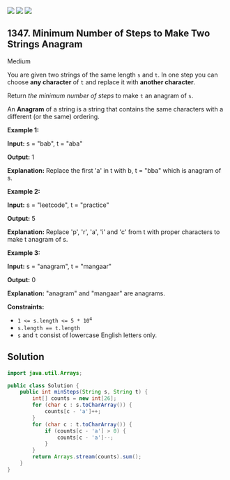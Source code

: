[![](https://img.shields.io/github/stars/javadev/LeetCode-in-Java?label=Stars&style=flat-square)](https://github.com/javadev/LeetCode-in-Java)
[![](https://img.shields.io/github/forks/javadev/LeetCode-in-Java?label=Fork%20me%20on%20GitHub%20&style=flat-square)](https://github.com/javadev/LeetCode-in-Java/fork)
[![](https://img.shields.io/badge/-LeetCode%20in%20Kotlin-blue?style=flat-square)](https://github.com/javadev/LeetCode-in-Kotlin)

## 1347\. Minimum Number of Steps to Make Two Strings Anagram

Medium

You are given two strings of the same length `s` and `t`. In one step you can choose **any character** of `t` and replace it with **another character**.

Return _the minimum number of steps_ to make `t` an anagram of `s`.

An **Anagram** of a string is a string that contains the same characters with a different (or the same) ordering.

**Example 1:**

**Input:** s = "bab", t = "aba"

**Output:** 1

**Explanation:** Replace the first 'a' in t with b, t = "bba" which is anagram of s.

**Example 2:**

**Input:** s = "leetcode", t = "practice"

**Output:** 5

**Explanation:** Replace 'p', 'r', 'a', 'i' and 'c' from t with proper characters to make t anagram of s.

**Example 3:**

**Input:** s = "anagram", t = "mangaar"

**Output:** 0

**Explanation:** "anagram" and "mangaar" are anagrams.

**Constraints:**

*   <code>1 <= s.length <= 5 * 10<sup>4</sup></code>
*   `s.length == t.length`
*   `s` and `t` consist of lowercase English letters only.

## Solution

```java
import java.util.Arrays;

public class Solution {
    public int minSteps(String s, String t) {
        int[] counts = new int[26];
        for (char c : s.toCharArray()) {
            counts[c - 'a']++;
        }
        for (char c : t.toCharArray()) {
            if (counts[c - 'a'] > 0) {
                counts[c - 'a']--;
            }
        }
        return Arrays.stream(counts).sum();
    }
}
```